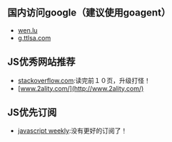 ## 国内访问google（建议使用goagent）
- [wen.lu](https://wen.lu)
- [g.ttlsa.com](http://g.ttlsa.com)

## JS优秀网站推荐
- [stackoverflow.com](http://stackoverflow.com/questions/tagged/javascript):读完前１０页，升级打怪！
- [www.2ality.com/](http://www.2ality.com/)

## JS优先订阅
- [javascript weekly](http://javascriptweekly.com/issues):没有更好的订阅了！
